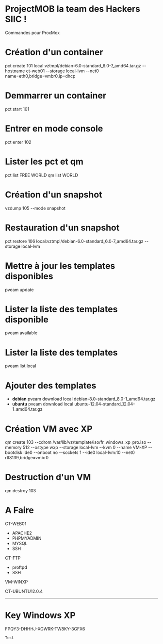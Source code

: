 ﻿# ProjectMOB la team des Hackers SIIC !

Commandes pour ProxMox


# Création d'un container 
pct create 101 local:vztmpl/debian-6.0-standard_6.0-7_amd64.tar.gz --hostname ct-web01 --storage local-lvm --net0 name=eth0,bridge=vmbr0,ip=dhcp

# Demmarrer un container
pct start 101

# Entrer en mode console
pct enter 102

# Lister les pct et qm
pct list  FREE WORLD 
qm list   WORLD

# Création d'un snapshot  
vzdump 105 --mode snapshot

# Restauration d'un snapshot
pct restore 106 local:vztmpl/debian-6.0-standard_6.0-7_amd64.tar.gz --storage local-lvm 

# Mettre à jour les templates disponibles
pveam update

# Lister la liste des templates disponible
pveam available

# Lister la liste des templates 
pveam list local

# Ajouter des templates
* **debian** pveam download local debian-8.0-standard_8.0-1_amd64.tar.gz
* **ubuntu** pveam download local ubuntu-12.04-standard_12.04-1_amd64.tar.gz

# Création VM avec XP
qm create 103 --cdrom /var/lib/vz/template/iso/fr_windows_xp_pro.iso --memory 512 --ostype wxp --storage local-lvm --kvm 0 --name VM-XP --bootdisk ide0 --onboot no --sockets 1 --ide0 local-lvm:10 --net0 rtl8139,bridge=vmbr0

# Destruction d'un VM
qm destroy 103


# A Faire 

CT-WEB01
* APACHE2
* PHPMYADMIN
* MYSQL
* SSH

CT-FTP
* proftpd
* SSH

VM-WINXP

CT-UBUNTU12.0.4 


--------------------------------------------

# Key Windows XP

FPQY3-DHHHJ-XGWRK-TW8KY-3GFX6

<pre><code>Test</code></pre>
